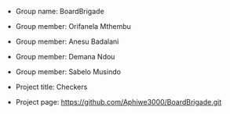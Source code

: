- Group name: BoardBrigade

- Group member: Orifanela Mthembu
- Group member: Anesu Badalani
- Group member: Demana Ndou
- Group member: Sabelo Musindo

- Project title: Checkers

- Project page: https://github.com/Aphiwe3000/BoardBrigade.git


